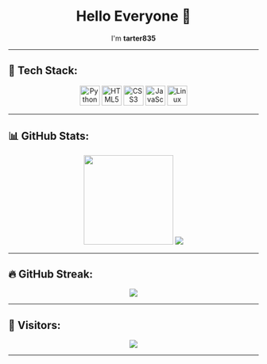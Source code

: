 <h1 align="center">Hello Everyone 👋</h1>

<p align="center">
  I'm <b>tarter835</b>
</p>

---

## 🚀 Tech Stack:
<div align="center">
  <img src="https://cdn.jsdelivr.net/gh/devicons/devicon/icons/python/python-original.svg" width="40" alt="Python"/>
  <img src="https://cdn.jsdelivr.net/gh/devicons/devicon/icons/html5/html5-original.svg" width="40" alt="HTML5"/>
  <img src="https://cdn.jsdelivr.net/gh/devicons/devicon/icons/css3/css3-original.svg" width="40" alt="CSS3"/>
  <img src="https://cdn.jsdelivr.net/gh/devicons/devicon/icons/javascript/javascript-original.svg" width="40" alt="JavaScript"/>
  <img src="https://cdn.jsdelivr.net/gh/devicons/devicon/icons/linux/linux-original.svg" width="40" alt="Linux"/>
</div>

---

## 📊 GitHub Stats:
<div align="center">
  <img src="https://github-readme-stats.vercel.app/api?username=tarter835&show_icons=true&theme=radical" height="180"/>
  <img src="https://github-readme-stats.vercel.app/api/top-langs/?username=tarter835&layout=compact&theme=radical"/>
</div>

---

## 🔥 GitHub Streak:
<div align="center">
  <img src="https://streak-stats.demolab.com/?user=tarter835&theme=dark"/>
</div>

---

## 🧭 Visitors:
<div align="center">
  <img src="https://profile-counter.glitch.me/tarter835/count.svg" />
</div>

---
